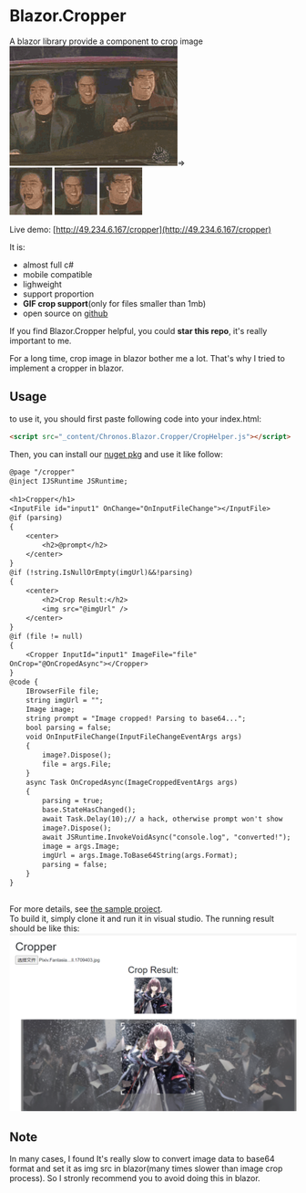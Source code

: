 # Blazor.Cropper
A blazor library provide a component to crop image  
![](imgs/base.gif)=>  
![](imgs/1.gif) ![](imgs/2.gif) ![](imgs/3.gif)  

Live demo: [http://49.234.6.167/cropper](http://49.234.6.167/cropper)

It is:
- almost full c#
- mobile compatible
- lighweight
- support proportion
- **GIF crop support**(only for files smaller than 1mb)
- open source on [github](https://github.com/Chronostasys/Blazor.Cropper)  

If you find Blazor.Cropper helpful, you could **star this repo**, it's really important to me.  

For a long time, crop image in blazor bother me a lot. That's why I tried to implement a cropper in blazor.

## Usage
to use it, you should first paste following code into your index.html:  
```html
<script src="_content/Chronos.Blazor.Cropper/CropHelper.js"></script>
```
Then, you can install our [nuget pkg](https://www.nuget.org/packages/Chronos.Blazor.Cropper) and use it like follow:
```razor
@page "/cropper"
@inject IJSRuntime JSRuntime;

<h1>Cropper</h1>
<InputFile id="input1" OnChange="OnInputFileChange"></InputFile>
@if (parsing)
{
    <center>
        <h2>@prompt</h2>
    </center>
}
@if (!string.IsNullOrEmpty(imgUrl)&&!parsing)
{
    <center>
        <h2>Crop Result:</h2>
        <img src="@imgUrl" />
    </center>
}
@if (file != null)
{
    <Cropper InputId="input1" ImageFile="file" OnCrop="@OnCropedAsync"></Cropper>
}
@code {
    IBrowserFile file;
    string imgUrl = "";
    Image image;
    string prompt = "Image cropped! Parsing to base64...";
    bool parsing = false;
    void OnInputFileChange(InputFileChangeEventArgs args)
    {
        image?.Dispose();
        file = args.File;
    }
    async Task OnCropedAsync(ImageCroppedEventArgs args)
    {
        parsing = true;
        base.StateHasChanged();
        await Task.Delay(10);// a hack, otherwise prompt won't show
        image?.Dispose();
        await JSRuntime.InvokeVoidAsync("console.log", "converted!");
        image = args.Image;
        imgUrl = args.Image.ToBase64String(args.Format);
        parsing = false;
    }
}


```
For more details, see [the sample project](CropperSample).  
To build it, simply clone it and run it in visual studio. The running result should be like this:  
![](2020-09-20-22-00-04.png)  
## Note
In many cases, I found It's really slow to convert image data to base64 format and set it as img src in blazor(many times slower than image crop process). So I stronly recommend you to avoid doing this in blazor.


